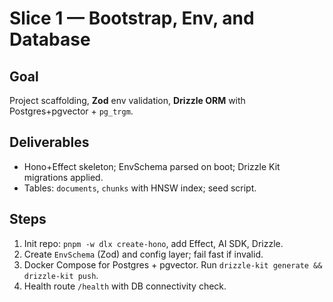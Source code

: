 # Slice 1 — Bootstrap, Env, and Database

## Goal
Project scaffolding, **Zod** env validation, **Drizzle ORM** with Postgres+pgvector + `pg_trgm`.

## Deliverables
- Hono+Effect skeleton; EnvSchema parsed on boot; Drizzle Kit migrations applied.
- Tables: `documents`, `chunks` with HNSW index; seed script.

## Steps
1. Init repo: `pnpm -w dlx create-hono`, add Effect, AI SDK, Drizzle.
2. Create `EnvSchema` (Zod) and config layer; fail fast if invalid.
3. Docker Compose for Postgres + pgvector. Run `drizzle-kit generate && drizzle-kit push`.
4. Health route `/health` with DB connectivity check.
